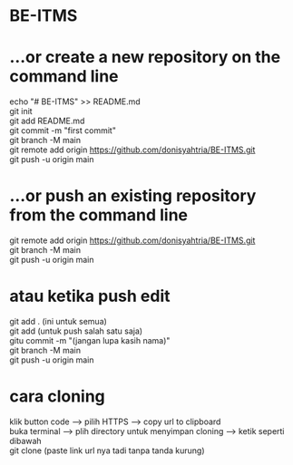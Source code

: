 # BE-ITMS

# …or create a new repository on the command line <br>
echo "# BE-ITMS" >> README.md <br>
git init <br>
git add README.md <br>
git commit -m "first commit" <br>
git branch -M main <br>
git remote add origin https://github.com/donisyahtria/BE-ITMS.git <br>
git push -u origin main <br>

# …or push an existing repository from the command line <br>
git remote add origin https://github.com/donisyahtria/BE-ITMS.git <br>
git branch -M main <br>
git push -u origin main <br>

# atau ketika push edit <br>
git add . (ini untuk semua) <br>
git add <namafile> (untuk push salah satu saja) <br>
gitu commit -m "(jangan lupa kasih nama)" <br>
git branch -M main <br>
git push -u origin main <br>

# cara cloning <br>
klik button code --> pilih HTTPS --> copy url to clipboard <br>
buka terminal --> plih directory untuk menyimpan cloning --> ketik seperti dibawah<br>
git clone (paste link url nya tadi tanpa tanda kurung)
